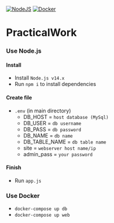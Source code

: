 [![NodeJS](https://github.com/Vombit/Device_Moving_View/actions/workflows/node.js.test.yml/badge.svg)](https://github.com/Vombit/Device_Moving_View/actions/workflows/node.js.test.yml) [![Docker](https://github.com/Vombit/Device_Moving_View/actions/workflows/docker-image.yml/badge.svg)](https://github.com/Vombit/Device_Moving_View/actions/workflows/docker-image.yml)

# PracticalWork

### Use Node.js
#### Install
* Install `Node.js v14.x`
* Run `npm i` to install dependencies

#### Create file
* `.env` (in main directory)
  * DB_HOST = `host database (MySql)`
  * DB_USER = `db username`
  * DB_PASS = `db password`
  * DB_NAME = `db name`
  * DB_TABLE_NAME = `db table name`
  * site = `webserver host name/ip`
  * admin_pass = `your password`

#### Finish
* Run `app.js`



### Use Docker
* `docker-compose up db`
* `docker-compose up web`
